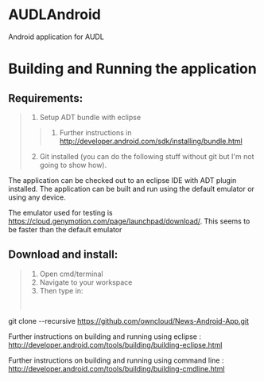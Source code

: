 AUDLAndroid
===========

Android application for AUDL


Building and Running the application
===================================

Requirements:
-----------------------
>1) Setup ADT bundle with eclipse
>>1) Further instructions in http://developer.android.com/sdk/installing/bundle.html
>2) Git installed (you can do the following stuff without git but I'm not going to show how).

The application can be checked out to an eclipse IDE with ADT plugin installed. The application can be built and run using the default emulator or using any device.

The emulator used for testing is https://cloud.genymotion.com/page/launchpad/download/. This seems to be faster than the default emulator

Download and install:
-----------------------
>1) Open cmd/terminal
>2) Navigate to your workspace
>3) Then type in:
><pre>
git clone --recursive https://github.com/owncloud/News-Android-App.git
></pre>

Further instructions on building and running using eclipse : 
http://developer.android.com/tools/building/building-eclipse.html

Further instructions on building and running using command line :
http://developer.android.com/tools/building/building-cmdline.html

